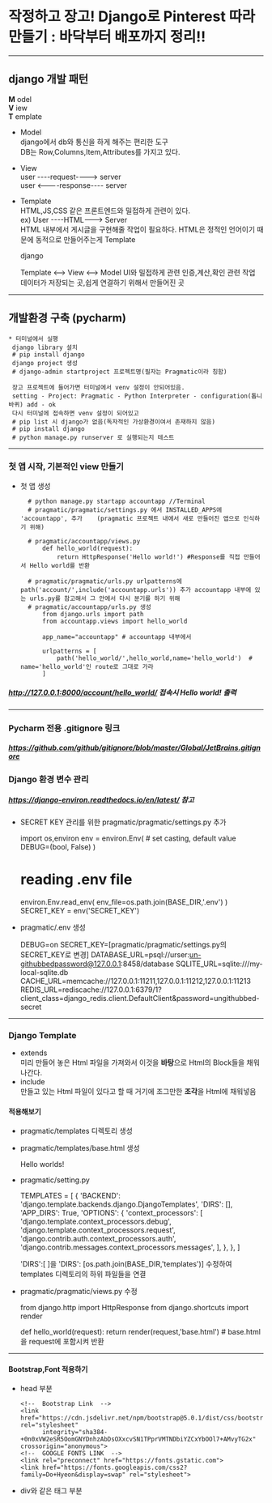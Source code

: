 # 작정하고 장고! Django로 Pinterest 따라만들기 : 바닥부터 배포까지 정리!!
<hr>

## django 개발 패턴

**M** odel  <br>
**V** iew  <br>
**T** emplate  <br>

* Model   <br>
  django에서 db와 통신을 하게 해주는 편리한 도구 <br> 
  DB는 Row,Columns,Item,Attributes를 가지고 있다.
    
* View 
  <br>
    user ----request----> server  <br>
    user <----response---- server  <br>
    
* Template  <br>
    HTML,JS,CSS 같은 프론트엔드와 밀접하게 관련이 있다.<br>
    ex) User ----HTML---> Server<br>
         HTML 내부에서 게시글을 구현해줄 작업이 필요하다. HTML은 정적인 언어이기 때문에 동적으로 만들어주는게 Template<br>
  

    django
    
    Template <--> View <--> Model
    UI와 밀접하게 관련
    인증,계산,확인 관련 작업
    데이터가 저장되는 곳,쉽게 연결하기 위해서 만들어진 곳

<hr>

## 개발환경 구축 (pycharm)
    * 터미널에서 실행
     django library 설치
     # pip install django
     django project 생성
     # django-admin startproject 프로젝트명(필자는 Pragmatic이라 칭함) 
     
     장고 프로젝트에 들어가면 터미널에서 venv 설정이 안되어있음. 
     setting - Project: Pragmatic - Python Interpreter - configuration(톱니바퀴) add - ok
     다시 터미널에 접속하면 venv 설정이 되어있고 
     # pip list 시 django가 없음(독자적인 가상환경이여서 존재하지 않음)
     # pip install django
     # python manage.py runserver 로 실행되는지 테스트


<hr>


### 첫 앱 시작, 기본적인 view 만들기
* 첫 앱 생성 <br>
  
        # python manage.py startapp accountapp //Terminal
        # pragmatic/pragmatic/settings.py 에서 INSTALLED_APPS에 'accountapp', 추가    (pragmatic 프로젝트 내에서 새로 만들어진 앱으로 인식하기 위해)
    
        # pragmatic/accountapp/views.py 
            def hello_world(request):
                return HttpResponse('Hello world!') #Response를 직접 만들어서 Hello world를 반환
        
        # pragmatic/pragmatic/urls.py urlpatterns에 path('account/',include('accountapp.urls')) 추가 accountapp 내부에 있는 urls.py를 참고해서 그 안에서 다시 분기를 하기 위해
        # pragmatic/accountapp/urls.py 생성
            from django.urls import path
            from accountapp.views import hello_world
        
            app_name="accountapp" # accountapp 내부에서
        
            urlpatterns = [
                path('hello_world/',hello_world,name='hello_world')  # name='hello_world'인 route로 그대로 가라
            ]
##### http://127.0.0.1:8000/account/hello_world/ 접속시 Hello world! 출력
    

<hr>


### Pycharm 전용 .gitignore 링크
##### https://github.com/github/gitignore/blob/master/Global/JetBrains.gitignore
### Django 환경 변수 관리 
##### https://django-environ.readthedocs.io/en/latest/ 참고
    
* SECRET KEY 관리를 위한 pragmatic/pragmatic/settings.py 추가
  

    import os,environ
    env = environ.Env(
        # set casting, default value
        DEBUG=(bool, False)
    )

    # reading .env file
    environ.Env.read_env(
        env_file=os.path.join(BASE_DIR,'.env')
    )
    SECRET_KEY = env('SECRET_KEY')

* pragmatic/.env 생성
  

    DEBUG=on
    SECRET_KEY=[pragmatic/pragmatic/settings.py의 SECRET_KEY로 변경]
    DATABASE_URL=psql://urser:un-githubbedpassword@127.0.0.1:8458/database
    SQLITE_URL=sqlite:///my-local-sqlite.db
    CACHE_URL=memcache://127.0.0.1:11211,127.0.0.1:11212,127.0.0.1:11213
    REDIS_URL=rediscache://127.0.0.1:6379/1?client_class=django_redis.client.DefaultClient&password=ungithubbed-secret

<hr>

### Django Template
* extends<br>
  미리 만들어 놓은 Html 파일을 가져와서 이것을  **바탕**으로 Html의 Block들을 채워나간다.
* include<br>
  만들고 있는 Html 파일이 있다고 할 때 거기에 조그만한 **조각**을 Html에 채워넣음
#### 적용해보기  
* pragmatic/templates 디렉토리 생성
* pragmatic/templates/base.html 생성


    <!DOCTYPE html>
    <html lang="en">
    <head>
        <meta charset="UTF-8">
        <title>Title</title>
    </head>
    <body>
        Hello worlds!
    </body>
    </html>

* pragmatic/setting.py 


    TEMPLATES = [
        {
            'BACKEND': 'django.template.backends.django.DjangoTemplates',
            'DIRS': [],
            'APP_DIRS': True,
            'OPTIONS': {
                'context_processors': [
                    'django.template.context_processors.debug',
                    'django.template.context_processors.request',
                    'django.contrib.auth.context_processors.auth',
                    'django.contrib.messages.context_processors.messages',
                ],
            },
        },
    ]

    'DIRS':[ ]을 'DIRS': [os.path.join(BASE_DIR,'templates')] 수정하여 templates 디렉토리의 하위 파일들을 연결 

* pragmatic/pragmatic/views.py 수정
  

    from django.http import HttpResponse
    from django.shortcuts import render
    
    
    def hello_world(request):
        return render(request,'base.html')  # base.html을 request에 포함시켜 반환

<hr>

#### Bootstrap,Font 적용하기

* head 부분
  

    <head>
      <meta charset="UTF-8">
      <title>Pragmatic</title>
  
      <!--  Bootstrap Link  -->
      <link href="https://cdn.jsdelivr.net/npm/bootstrap@5.0.1/dist/css/bootstrap.min.css" rel="stylesheet"
            integrity="sha384-+0n0xVW2eSR5OomGNYDnhzAbDsOXxcvSN1TPprVMTNDbiYZCxYbOOl7+AMvyTG2x" crossorigin="anonymous">
      <!--  GOOGLE FONTS LINK  -->
      <link rel="preconnect" href="https://fonts.gstatic.com">
      <link href="https://fonts.googleapis.com/css2?family=Do+Hyeon&display=swap" rel="stylesheet">
    </head>

* div와 같은 태그 부분
  
  
    <div style="font-family: 'Do Hyeon', sans-serif;">